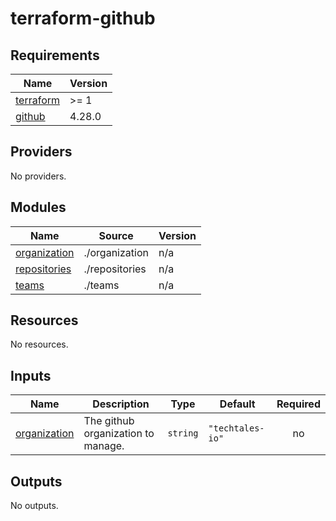 # terraform-github
<!-- BEGIN_TF_DOCS -->
## Requirements

| Name | Version |
|------|---------|
| <a name="requirement_terraform"></a> [terraform](#requirement\_terraform) | >= 1 |
| <a name="requirement_github"></a> [github](#requirement\_github) | 4.28.0 |

## Providers

No providers.

## Modules

| Name | Source | Version |
|------|--------|---------|
| <a name="module_organization"></a> [organization](#module\_organization) | ./organization | n/a |
| <a name="module_repositories"></a> [repositories](#module\_repositories) | ./repositories | n/a |
| <a name="module_teams"></a> [teams](#module\_teams) | ./teams | n/a |

## Resources

No resources.

## Inputs

| Name | Description | Type | Default | Required |
|------|-------------|------|---------|:--------:|
| <a name="input_organization"></a> [organization](#input\_organization) | The github organization to manage. | `string` | `"techtales-io"` | no |

## Outputs

No outputs.
<!-- END_TF_DOCS -->
